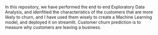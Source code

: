 In this repository, we have performed the end to end Exploratory Data Analysis, and idenfitied the characteristics of the customers that are more likely to churn, and I have used them wisely to create a Machine Learning model, and deployed it on streamlit.
Customer churn prediction is to measure why customers are leaving a business.
